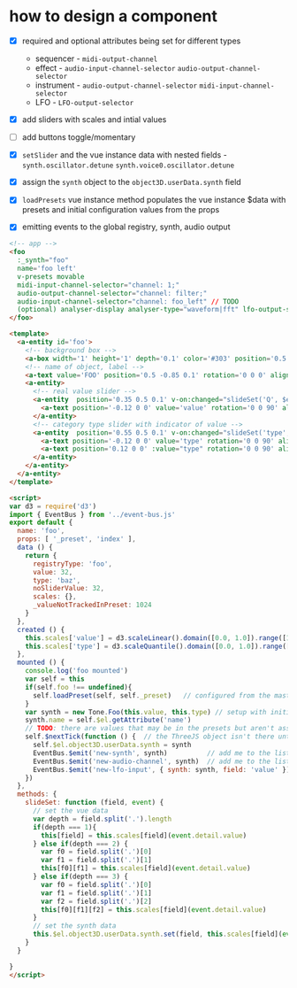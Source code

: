 # how to design a component

* [x] required and optional attributes being set for different types
  * sequencer - `midi-output-channel`
  * effect - `audio-input-channel-selector` `audio-output-channel-selector`
  * instrument - `audio-output-channel-selector` `midi-input-channel-selector`
  * LFO - `LFO-output-selector`

* [x] add sliders with scales and intial values
* [ ] add buttons toggle/momentary
* [x] `setSlider` and the vue instance data with nested fields - `synth.oscillator.detune` `synth.voice0.oscillator.detune`
* [x] assign the `synth` object to the `object3D.userData.synth` field
* [x] `loadPresets` vue instance method populates the vue instance $data with presets and initial configuration values from the props
* [x] emitting events to the global registry, synth, audio output

```html
<!-- app -->
<foo
  :_synth="foo"
  name='foo left'
  v-presets movable
  midi-input-channel-selector="channel: 1;"
  audio-output-channel-selector="channel: filter;"
  audio-input-channel-selector="channel: foo_left" // TODO
  (optional) analyser-display analyser-type="waveform|fft" lfo-output-selector >
</foo>
```

```html
<template>
  <a-entity id='foo'>
    <!-- background box -->
    <a-box width='1' height='1' depth='0.1' color='#303' position='0.5 -0.5 0'></a-box>
    <!-- name of object, label -->
    <a-text value='FOO' position='0.5 -0.85 0.1' rotation='0 0 0' align='center'></a-text>
    <a-entity>
      <!-- real value slider -->
      <a-entity  position='0.35 0.5 0.1' v-on:changed="slideSet('Q', $event)" :slider="['initialValue: ', scales['value'].invert(value), ';'].join('')" scale='0.5 0.5 0.5'>
        <a-text position='-0.12 0 0' value='value' rotation='0 0 90' align='center'></a-text>
      </a-entity>
      <!-- category type slider with indicator of value -->
      <a-entity  position='0.55 0.5 0.1' v-on:changed="slideSet('type', $event)" :slider="['initialValue: ', scales['type'].invertExtent(type)[0], ';'].join('')" scale='0.5 0.5 0.5'>
        <a-text position='-0.12 0 0' value='type' rotation='0 0 90' align='center'></a-text>
        <a-text position='0.12 0 0' :value="type" rotation='0 0 90' align='center'></a-text>
      </a-entity>
    </a-entity>      
  </a-entity>
</template>

<script>
var d3 = require('d3')
import { EventBus } from '../event-bus.js'
export default {
  name: 'foo',
  props: [ '_preset', 'index' ],
  data () {
    return {
      registryType: 'foo',
      value: 32,
      type: 'baz',
      noSliderValue: 32,
      scales: {},
      _valueNotTrackedInPreset: 1024
    }
  },
  created () {
    this.scales['value'] = d3.scaleLinear().domain([0.0, 1.0]).range([1.0, 512.0])            // real value scale
    this.scales['type'] = d3.scaleQuantile().domain([0.0, 1.0]).range(['baz', 'cat', 'dog'])  // category scale
  },
  mounted () {
    console.log('foo mounted')
    var self = this
    if(self.foo !== undefined){      
      self.loadPreset(self, self._preset)   // configured from the master app with settings
    }
    var synth = new Tone.Foo(this.value, this.type) // setup with initial values
    synth.name = self.$el.getAttribute('name')
    // TODO: there are values that may be in the presets but aren't associated to sliders, set the synth object for those fields... that would usually happen automatically because they were associated with slider objects that update the synth object when their respective aframe component update function is called
    self.$nextTick(function () {  // the ThreeJS object isn't there until the next tick so put off assigning anything to the userData
      self.$el.object3D.userData.synth = synth
      EventBus.$emit('new-synth', synth)          // add me to the list of things
      EventBus.$emit('new-audio-channel', synth)  // add me to the list of audio inputs things with audio outputs can connect to      
      EventBus.$emit('new-lfo-input', { synth: synth, field: 'value' }) // add the field 'value' and my synth object to the list of available LFO targets
    })
  },
  methods: {
    slideSet: function (field, event) {
      // set the vue data
      var depth = field.split('.').length
      if(depth === 1){
        this[field] = this.scales[field](event.detail.value)
      } else if(depth === 2) {
        var f0 = field.split('.')[0]
        var f1 = field.split('.')[1]
        this[f0][f1] = this.scales[field](event.detail.value)
      } else if(depth === 3) {
        var f0 = field.split('.')[0]
        var f1 = field.split('.')[1]
        var f2 = field.split('.')[2]
        this[f0][f1][f2] = this.scales[field](event.detail.value)
      }
      // set the synth data
      this.$el.object3D.userData.synth.set(field, this.scales[field](event.detail.value))
    }    
  }

}
</script>
```
